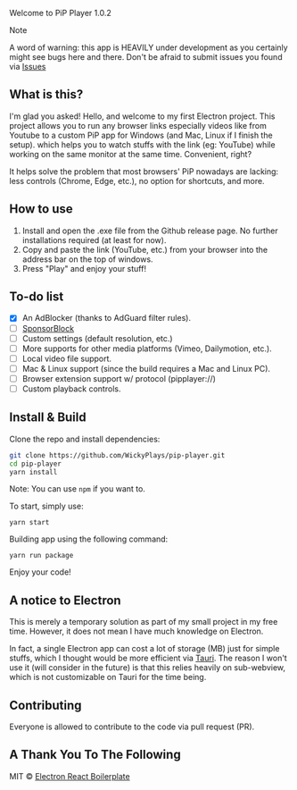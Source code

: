 Welcome to PiP Player 1.0.2

> [!NOTE]
> A word of warning: this app is HEAVILY under development as you certainly might see bugs here and there. Don't be afraid to submit issues you found via [Issues](https://github.com/WickyPlays/pip-player/issues)

## What is this?

I'm glad you asked!
Hello, and welcome to my first Electron project. This project allows you to run any browser links especially videos like from Youtube to a custom PiP app for Windows (and Mac, Linux if I finish the setup). which helps you to watch stuffs with the link (eg: YouTube) while working on the same monitor at the same time. Convenient, right?

It helps solve the problem that most browsers' PiP nowadays are lacking: less controls (Chrome, Edge, etc.), no option for shortcuts, and more.

## How to use

1. Install and open the .exe file from the Github release page. No further installations required (at least for now).
2. Copy and paste the link (YouTube, etc.) from your browser into the address bar on the top of windows.
3. Press "Play" and enjoy your stuff!

## To-do list

* [X]  An AdBlocker (thanks to AdGuard filter rules).
* [ ]  [SponsorBlock](https://github.com/ajayyy/SponsorBlock)
* [ ]  Custom settings (default resolution, etc.)
* [ ]  More supports for other media platforms (Vimeo, Dailymotion, etc.).
* [ ]  Local video file support.
* [ ]  Mac & Linux support (since the build requires a Mac and Linux PC).
* [ ]  Browser extension support w/ protocol (pipplayer://)
* [ ]  Custom playback controls.

## Install & Build

Clone the repo and install dependencies:

```bash
git clone https://github.com/WickyPlays/pip-player.git
cd pip-player
yarn install
```

Note: You can use `npm` if you want to.

To start, simply use:

```
yarn start
```

Building app using the following command:

```
yarn run package
```

Enjoy your code!

## A notice to Electron

This is merely a temporary solution as part of my small project in my free time. However, it does not mean I have much knowledge on Electron.

In fact, a single Electron app can cost a lot of storage (MB) just for simple stuffs, which I thought would be more efficient via [Tauri](https://tauri.app/). The reason I won't use it (will consider in the future) is that this relies heavily on sub-webview, which is not customizable on Tauri for the time being.

## Contributing

Everyone is allowed to contribute to the code via pull request (PR).

## A Thank You To The Following

MIT © [Electron React Boilerplate](https://github.com/electron-react-boilerplate)
